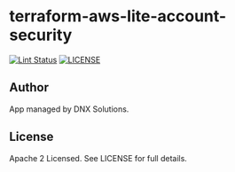 # terraform-aws-lite-account-security

[![Lint Status](https://github.com/DNXLabs/terraform-aws-lite-account-security/workflows/Lint/badge.svg)](https://github.com/DNXLabs/terraform-aws-lite-account-security/actions)
[![LICENSE](https://img.shields.io/github/license/DNXLabs/terraform-aws-lite-account-security)](https://github.com/DNXLabs/terraform-aws-lite-account-security/blob/master/LICENSE)

## Author
App managed by DNX Solutions.

## License
Apache 2 Licensed. See LICENSE for full details.